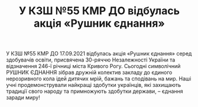 ﻿---
title: У КЗШ №55 КМР ДО відбулась акція «Рушник єднання»
---

У КЗШ №55 КМР ДО 17.09.2021 відбулась акція «Рушник єднання» серед здобувачів освіти, присвячена 30-ряччю Незалежності України та відзначення 246-ї річниці міста Кривого Рогу. Сьогодні символічний РУШНИК ЄДНАННЯ  зібрав дружній колектив закладу до єдиного нерозривного кола ідей дитячих мрій, бажань та сподівань на мир. Наші учні продемонстрували найкращі здобутки українців, які захищають традиції свого народу та примножують здобутки держави, – єднання заради миру!

<youtube id="fu7f2uz32a4"></youtube>

<slideshow></slideshow>
